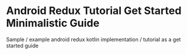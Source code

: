 # Android Redux Tutorial Get Started Minimalistic Guide
Sample / example android redux kotlin implementation / tutorial as a get started guide
